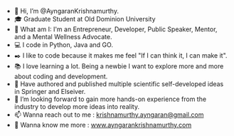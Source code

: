 - 👋 Hi, I’m @AyngaranKrishnamurthy.
- 🎓 Graduate Student at Old Dominion University
- 🐺 What am I: I'm an Entrepreneur, Developer, Public Speaker, Mentor, and a Mental Wellness Advocate.
- 💻 I code in Python, Java and GO.
- ✒️ I like to code because it makes me feel "If I can think it, I can make it".
- 📚 I love learning a lot. Being a newbie I want to explore more and more about coding and development.
- 📝 Have authored and published multiple scientific self-developed ideas in Springer and Elseiver.
- 💞️ I’m looking forward to gain more hands-on experience from the industry to develop more ideas into reality.
- 📫 Wanna reach out to me : krishnamurthy.ayngaran@gmail.com
- 🔗 Wanna know me more : www.ayngarankrishnamurthy.com

<!---
AyngaranKrishnamurthy/AyngaranKrishnamurthy is a ✨ special ✨ repository because its `README.md` (this file) appears on your GitHub profile.
You can click the Preview link to take a look at your changes.
--->
